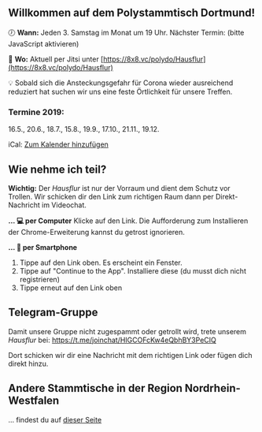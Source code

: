 ## Willkommen auf dem Polystammtisch Dortmund!
 
🕖 **Wann:** Jeden 3. Samstag im Monat um 19 Uhr. Nächster Termin: <span id='next'>(bitte JavaScript aktivieren)</span>

📌 **Wo:** Aktuell per Jitsi unter [https://8x8.vc/polydo/Hausflur](https://8x8.vc/polydo/Hausflur)

💡 Sobald sich die Ansteckungsgefahr für Corona wieder ausreichend reduziert hat suchen wir uns eine feste Örtlichkeit für unsere Treffen.

### Termine 2019: 
16.5., 20.6., 18.7., 15.8., 19.9., 17.10., 21.11., 19.12. 

iCal: [Zum Kalender hinzufügen](/Polystammtisch_Dortmund.ics)


## Wie nehme ich teil?
**Wichtig:** Der _Hausflur_ ist nur der Vorraum und dient dem Schutz vor Trollen. Wir schicken dir den Link zum richtigen Raum dann per Direkt-Nachricht im Videochat.

**... 💻 per Computer**
Klicke auf den Link. Die Aufforderung zum Installieren der Chrome-Erweiterung kannst du getrost ignorieren.

**... 📲 per Smartphone**
1. Tippe auf den Link oben. Es erscheint ein Fenster.
2. Tippe auf "Continue to the App". Installiere diese (du musst dich nicht registrieren)
3. Tippe erneut auf den Link oben

## Telegram-Gruppe
Damit unsere Gruppe nicht zugespammt oder getrollt wird, trete unserem _Hausflur_ bei: https://t.me/joinchat/HIGCOFcKw4eQbhBY3PeCIQ

Dort schicken wir dir eine Nachricht mit dem richtigen Link oder fügen dich direkt hinzu. 

## Andere Stammtische in der Region Nordrhein-Westfalen
... findest du auf [dieser Seite](/andere-stammtische)

<script>
// https://codegolf.stackexchange.com/questions/178227/get-the-date-of-the-nth-day-of-week-in-a-given-year-and-month
f=
(a,d,n)=>(d+6-new Date(...a,7).getDay())%7+n*7-6;
function thirdSaturdayOfMonthAsDate(d) {
const SATURDAY = 6;

let dm = new Date(d.getFullYear(), d.getMonth(), 1);
dm.setDate(f([dm.getFullYear(), dm.getMonth()], SATURDAY, 3));
return dm;
}

function nextRoundtable() {

let thisMonth = new Date();
let thisSaturday = thirdSaturdayOfMonthAsDate(thisMonth);


let nextMonth = new Date(thisMonth.getFullYear(), thisMonth.getMonth() + 1, 1);
let nextSaturday = thirdSaturdayOfMonthAsDate(nextMonth);

console.log(thisSaturday);
console.log(nextSaturday);

let now = new Date()
now = new Date(now.getFullYear(), now.getMonth(), now.getDate())
return  now <= thisSaturday ? thisSaturday : nextSaturday;
}

let next = nextRoundtable();
document.getElementById('next').innerHTML = next.getDate() + '.' + (next.getMonth() + 1) + '.';
</script>

